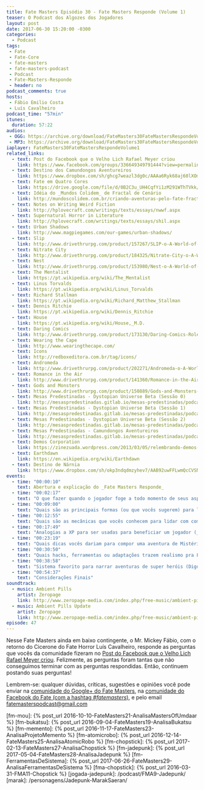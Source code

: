 ```yaml
---
title: Fate Masters Episódio 30 - Fate Masters Responde (Volume 1)
teaser: O Podcast dos Algozes dos Jogadores
layout: post
date: 2017-06-30 15:20:00 -0300
categories:
  - Podcast
tags:
 - Fate
 - Fate-Core
 - fate-masters
 - fate-masters-podcast
 - Podcast
 - Fate-Masters-Responde
 - header: no
podcast_comments: true 
hosts:
 - Fábio Emilio Costa
 - Luís Cavalheiro
podcast_time: "57min"
itunes:
  duration: 57:22
audios:
 - OGG: https://archive.org/download/FateMasters30FateMastersRespondeVolume1/FateMasters30-FateMastersRespondeVolume1.ogg
 - MP3: https://archive.org/download/FateMasters30FateMastersRespondeVolume1/FateMasters30-FateMastersRespondeVolume1.mp3
iaplayer: FateMasters30FateMastersRespondeVolume1
related_links:
  - text: Post do Facebook que o Velho Lich Rafael Meyer criou
    link: https://www.facebook.com/groups/336649349791444?view=permalink&id=1210051149117922
  - text: Destino dos Camundongos Aventureiros
    link: https://www.dropbox.com/sh/ghcg7weazl3dg0c/AAAa6Ryk68aj60lXOmIXr2m5a?dl=0
  - text: Fate em Quatro Cores
    link: https://drive.google.com/file/d/0B2C3u_UH4CqfYi1zM291WThTVkk/view?usp=sharing
  - text: Idéia do _Mundos Colidem_ de Fractal de Cenário
    link: http://mundoscolidem.com.br/criando-aventuras-pelo-fate-fractal/
  - text: Notes on Writing Weird Fiction 
    link: http://hplovecraft.com/writings/texts/essays/nwwf.aspx
  - text: Supernatural Horror in Literature
    link: http://hplovecraft.com/writings/texts/essays/shil.aspx
  - text: Urban Shadows
    link: http://www.magpiegames.com/our-games/urban-shadows/
  - text: Slip
    link: http://www.drivethrurpg.com/product/157267/SLIP-o-A-World-of-Adventure-for-Fate-Core
  - text: Nitrate City
    link: http://www.drivethrurpg.com/product/184325/Nitrate-City-o-A-World-of-Adventure-for-Fate-Core
  - text: Nest
    link: http://www.drivethrurpg.com/product/153980/Nest-o-A-World-of-Adventure-for-Fate-Core
  - text: The Mentalist
    link: https://pt.wikipedia.org/wiki/The_Mentalist
  - text: Linus Torvalds
    link: https://pt.wikipedia.org/wiki/Linus_Torvalds
  - text: Richard Stallman
    link: https://pt.wikipedia.org/wiki/Richard_Matthew_Stallman
  - text: Dennis Ritchie
    link: https://pt.wikipedia.org/wiki/Dennis_Ritchie
  - text: House
    link: https://pt.wikipedia.org/wiki/House,_M.D.
  - text: Daring Comics
    link: http://www.drivethrurpg.com/product/173130/Daring-Comics-RolePlaying-Game
  - text: Wearing the Cape
    link: http://www.wearingthecape.com/
  - text: Icons
    link: http://redboxeditora.com.br/tag/icons/
  - text: Andromeda
    link: http://www.drivethrurpg.com/product/202271/Andromeda-o-A-World-of-Adventure-for-Fate-Core
  - text: Romance in the Air
    link: http://www.drivethrurpg.com/product/141360/Romance-in-the-Air-o-A-World-of-Adventure-for-Fate-Core
  - text: Gods and Monsters
    link: http://www.drivethrurpg.com/product/150889/Gods-and-Monsters-o-A-World-of-Adventure-for-Fate-Core
  - text: Mesas Predestinadas - Dystopian Universe Beta (Sessão 0)
    link: http://mesaspredestinadas.gitlab.io/mesas-predestinadas/podcast/MP8-DystopianUniverse0/
  - text: Mesas Predestinadas - Dystopian Universe Beta (Sessão 1)
    link: http://mesaspredestinadas.gitlab.io/mesas-predestinadas/podcast/MP9-DystopianUNiverseSessao1/
  - text: Mesas Predestinadas - Dystopian Universe Beta (Sessão 2)
    link: http://mesaspredestinadas.gitlab.io/mesas-predestinadas/podcast/MP10-DystopianUniverseSessao2/
  - text: Mesas Predestinadas - Camundongos Aventureiros
    link: http://mesaspredestinadas.gitlab.io/mesas-predestinadas/podcast/MP6-VilaDoQueijo/
  - text: Demos Corporation
    link: https://zinezuada.wordpress.com/2013/03/05/relembrando-demos-corporation/
  - text: Earthdawn
    link: https://en.wikipedia.org/wiki/Earthdawn
  - text: Destino de Nárnia
    link: https://www.dropbox.com/sh/okp3ndqdmzyhev7/AAB92uwFFLwmQcCVSNN_jlgda?dl=0
events:
  - time: "00:00:10"
    text: Abertura e explicação do _Fate Masters Responde_
  - time: "00:02:17"
    text: "O que fazer quando o jogador foge a todo momento de seus aspectos? (_Pedro Gustavo_)"
  - time: "00:09:00"
    text: "Quais são as principais formas (ou que vocês sugerem) para lidar com veículos em Fate? (_Filipe Dalmatti Lima_)"
  - time: "00:12:55"
    text: "Quais são as mecânicas que vocês conhecem para lidar com combates de massa? (_Filipe Dalmatti Lima_)"
  - time: "00:17:49"
    text: "Analogias a XP para ser usadas para beneficiar um jogador (_Pedro Gustavo_)"
  - time: "00:23:19"
    text: "Quais dicas vocês dariam para compor uma aventura de Mistério ou Investigação Policial? (_Rodrigo Marini_)"
  - time: "00:30:50"
    text: "Quais hacks, ferramentas ou adaptações trazem realismo pra Fate? (_Pedro Gustavo_)"
  - time: "00:38:58"
    text: "Sistema favorito para narrar aventuras de super heróis (Digo isso em termos de mecânicas para super poderes) Quais são os prós e os contras de cada um? (_Filipe Dalmatti Lima_)"
  - time: "00:54:37"
    text: "Considerações Finais"
soundtrack:
  - music: Ambient Pills
    artist: Zeropage
    link: http://www.zeropage-media.com/index.php/free-music/ambient-pills
  - music: Ambient Pills Update
    artist: Zeropage
    link: http://www.zeropage-media.com/index.php/free-music/ambient-pills-update
episode: 47
---
```


Nesse Fate Masters ainda em baixo contingente, o Mr. Mickey Fábio, com o retorno do Cicerone do Fate Horror Luís Cavalheiro, responde as perguntas que vocês da comunidade fizeram no [Post do Facebook que o Velho Lich Rafael Meyer criou](https://www.facebook.com/groups/336649349791444?view=permalink&id=1210051149117922). Felizmente, as perguntas foram tantas que não conseguimos terminar com as perguntas respondidas. Então, continuem postando suas perguntas!


Lembrem-se: qualquer  dúvidas, críticas, sugestões  e opiniões você pode enviar na [comunidade do Google+ do Fate Masters][gplus], na [comunidade do Facebook do Fate (com a hashtag _#fatemasters_)][fb], e pelo email <fatemasterspodcast@gmail.com>

[gplus]: https://plus.google.com/communities/100913016060492249875
[fb]: https://www.facebook.com/groups/faterpgbrasil/
[spaces]: https://goo.gl/spaces/gFqsaUsaSJN1boHH9
[fm-mou]: {% post_url 2016-10-10-FateMasters21-AnalisaMastersOfUmdaar %}
[fm-bukatsu]: {% post_url 2016-09-04-FateMasters19-AnalisaBukatsu %}
[fm-memento]: {% post_url 2016-11-17-FateMasters23-AnalisaProjetoMemento %}
[fm-atomicrobo]: {% post_url 2016-12-14-FateMasters25-AnalisaAtomicRobo %}
[fm-chopstick]:  {% post_url 2017-02-13-FateMasters27-AnalisaChopstick %}
[fm-jadepunk]:  {% post_url 2017-05-04-FateMasters28-AnalisaJadepunk %}
[fm-FerramentasDeSistema]:  {% post_url 2017-06-26-FateMasters29-AnalisaFerramentasDeSistema %}
[fma-chopstick]: {% post_url 2016-03-31-FMA11-Chopstick %}
[jogada-jadepunk]: /podcast/FMA9-Jadepunk/
[marak]: /personagens/Jadepunk-MarakSaeran/

